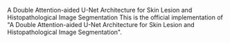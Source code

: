 A Double Attention-aided U-Net Architecture for Skin Lesion and Histopathological Image Segmentation
This is the official implementation of "A Double Attention-aided U-Net Architecture for Skin Lesion and Histopathological Image Segmentation".
